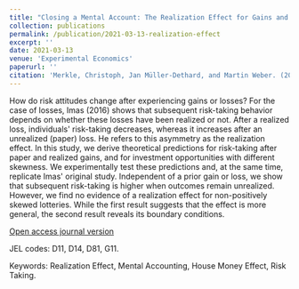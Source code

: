 ```yaml
---
title: "Closing a Mental Account: The Realization Effect for Gains and Losses"
collection: publications
permalink: /publication/2021-03-13-realization-effect
excerpt: ''
date: 2021-03-13
venue: 'Experimental Economics'
paperurl: ''
citation: 'Merkle, Christoph, Jan Müller-Dethard, and Martin Weber. (2021). &quot;Closing a Mental Account: The Realization Effect for Gains and Losses.&quot; <i>Experimental Economics</i>, 24(1), 303-329.'
---
```

How do risk attitudes change after experiencing gains or losses? For the case of losses, Imas (2016) shows that subsequent risk-taking behavior depends on whether these losses have been realized or not. After a realized loss, individuals' risk-taking decreases, whereas it increases after an unrealized (paper) loss. He refers to this asymmetry as the realization effect. In this study, we derive theoretical predictions for risk-taking after paper and realized gains, and for investment opportunities with different skewness. We experimentally test these predictions and, at the same time, replicate Imas' original study. Independent of a prior gain or loss, we show that subsequent risk-taking is higher when outcomes remain unrealized. However, we find no evidence of a realization effect for non-positively skewed lotteries. While the first result suggests that the effect is more general, the second result reveals its boundary conditions.

[Open access journal version](https://link.springer.com/article/10.1007/s10683-020-09663-x)

JEL codes: D11, D14, D81, G11.

Keywords: Realization Effect, Mental Accounting, House Money Effect, Risk Taking.

